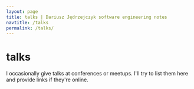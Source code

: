 ```yaml
---
layout: page
title: talks | Dariusz Jędrzejczyk software engineering notes
navtitle: /talks
permalink: /talks/
---
```


# talks

I occasionally give talks at conferences or meetups. I'll try to list them here and provide links if they're online.
